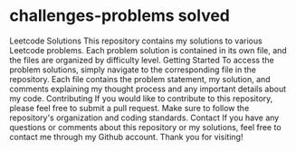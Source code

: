 # challenges-problems solved
 Leetcode Solutions This repository contains my solutions to various Leetcode problems. Each problem solution is contained in its own file, and the files are organized by difficulty level.  Getting Started To access the problem solutions, simply navigate to the corresponding file in the repository. Each file contains the problem statement, my solution, and comments explaining my thought process and any important details about my code.  Contributing If you would like to contribute to this repository, please feel free to submit a pull request. Make sure to follow the repository's organization and coding standards.  Contact If you have any questions or comments about this repository or my solutions, feel free to contact me through my Github account. Thank you for visiting!
